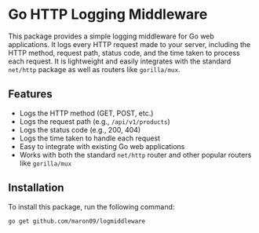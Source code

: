 # Go HTTP Logging Middleware

This package provides a simple logging middleware for Go web applications. It logs every HTTP request made to your server, including the HTTP method, request path, status code, and the time taken to process each request. It is lightweight and easily integrates with the standard `net/http` package as well as routers like `gorilla/mux`.

## Features

- Logs the HTTP method (GET, POST, etc.)
- Logs the request path (e.g., `/api/v1/products`)
- Logs the status code (e.g., 200, 404)
- Logs the time taken to handle each request
- Easy to integrate with existing Go web applications
- Works with both the standard `net/http` router and other popular routers like `gorilla/mux`

## Installation

To install this package, run the following command:

```bash
go get github.com/maron09/logmiddleware

